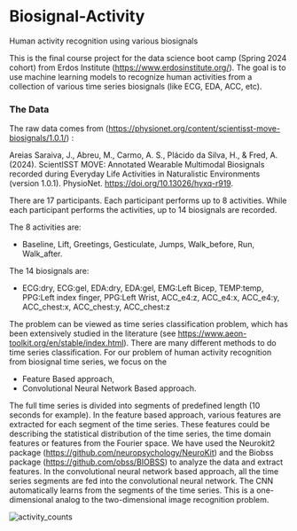# Biosignal-Activity
Human activity recognition using various biosignals 

This is the final course project for the data science boot camp (Spring 2024 cohort) from Erdos Institute (https://www.erdosinstitute.org/).
The goal is to use machine learning models to recognize human activities from a collection of various time series biosignals (like ECG, EDA, ACC, etc).


### The Data
The raw data comes from (https://physionet.org/content/scientisst-move-biosignals/1.0.1/) : 

Areias Saraiva, J., Abreu, M., Carmo, A. S., Plácido da Silva, H., & Fred, A. (2024). ScientISST MOVE: Annotated Wearable Multimodal Biosignals recorded during Everyday Life Activities in Naturalistic Environments (version 1.0.1). PhysioNet. https://doi.org/10.13026/hyxq-r919.

There are 17 participants. Each participant performs up to 8 activities. While each participant performs the activities, up to 14 biosignals are recorded. 

The 8 activities are:
* Baseline, Lift, Greetings, Gesticulate, Jumps, Walk_before, Run, Walk_after.

The 14 biosignals are:
* ECG:dry, ECG:gel, EDA:dry, EDA:gel, EMG:Left Bicep, TEMP:temp, PPG:Left index finger, PPG:Left Wrist, ACC_e4:z, ACC_e4:x, ACC_e4:y, ACC_chest:x, ACC_chest:y, ACC_chest:z

The problem can be viewed as time series classification problem, which has been extensively studied in the literature (see https://www.aeon-toolkit.org/en/stable/index.html). There are many different methods to do time series classification. For our problem of human activity recognition from biosignal time series, we focus on the

* Feature Based approach,
* Convolutional Neural Network Based approach. 

The full time series is divided into segments of predefined length (10 seconds for example). In the feature based approach, various features are extracted for each segment of the time series. These features could be describing the statistical distribution of the time series, the time domain features or features from the Fourier space. We have used the Neurokit2 package (https://github.com/neuropsychology/NeuroKit) and the Biobss package (https://github.com/obss/BIOBSS) to analyze the data and extract features. In the convolutional neural network based approach, all the time series segments are fed into the convolutional neural network. The CNN automatically learns from the segments of the time series. This is a one-dimensional analog to the two-dimensional image recognition problem. 

![activity_counts](https://github.com/ming-li-314/biosignal-activity/assets/132095576/32de3b83-af43-4f08-a450-0d2fc4833657)
